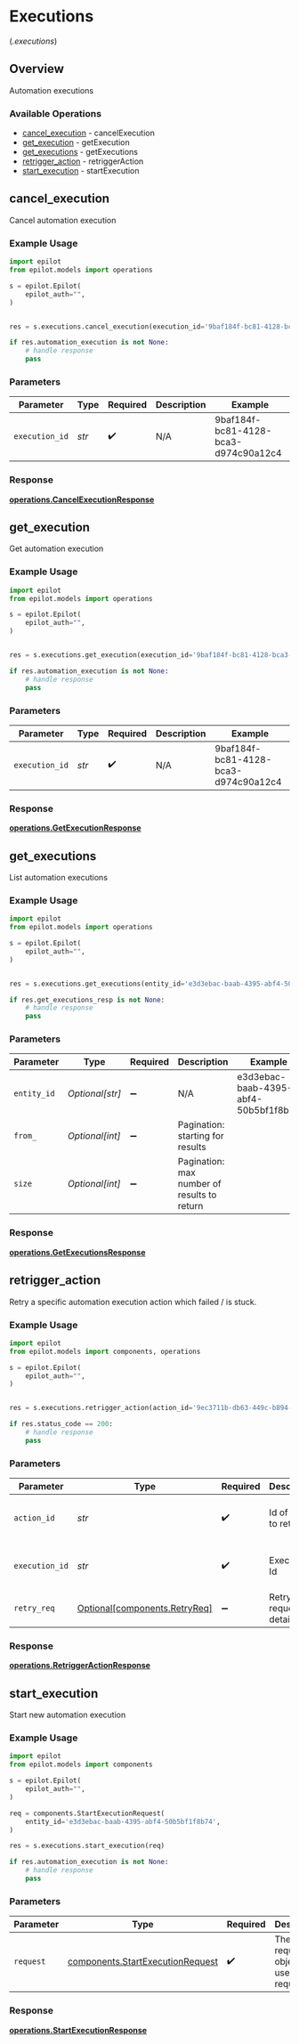 # Executions
(*.executions*)

## Overview

Automation executions

### Available Operations

* [cancel_execution](#cancel_execution) - cancelExecution
* [get_execution](#get_execution) - getExecution
* [get_executions](#get_executions) - getExecutions
* [retrigger_action](#retrigger_action) - retriggerAction
* [start_execution](#start_execution) - startExecution

## cancel_execution

Cancel automation execution

### Example Usage

```python
import epilot
from epilot.models import operations

s = epilot.Epilot(
    epilot_auth="",
)


res = s.executions.cancel_execution(execution_id='9baf184f-bc81-4128-bca3-d974c90a12c4')

if res.automation_execution is not None:
    # handle response
    pass
```

### Parameters

| Parameter                            | Type                                 | Required                             | Description                          | Example                              |
| ------------------------------------ | ------------------------------------ | ------------------------------------ | ------------------------------------ | ------------------------------------ |
| `execution_id`                       | *str*                                | :heavy_check_mark:                   | N/A                                  | 9baf184f-bc81-4128-bca3-d974c90a12c4 |


### Response

**[operations.CancelExecutionResponse](../../models/operations/cancelexecutionresponse.md)**


## get_execution

Get automation execution

### Example Usage

```python
import epilot
from epilot.models import operations

s = epilot.Epilot(
    epilot_auth="",
)


res = s.executions.get_execution(execution_id='9baf184f-bc81-4128-bca3-d974c90a12c4')

if res.automation_execution is not None:
    # handle response
    pass
```

### Parameters

| Parameter                            | Type                                 | Required                             | Description                          | Example                              |
| ------------------------------------ | ------------------------------------ | ------------------------------------ | ------------------------------------ | ------------------------------------ |
| `execution_id`                       | *str*                                | :heavy_check_mark:                   | N/A                                  | 9baf184f-bc81-4128-bca3-d974c90a12c4 |


### Response

**[operations.GetExecutionResponse](../../models/operations/getexecutionresponse.md)**


## get_executions

List automation executions

### Example Usage

```python
import epilot
from epilot.models import operations

s = epilot.Epilot(
    epilot_auth="",
)


res = s.executions.get_executions(entity_id='e3d3ebac-baab-4395-abf4-50b5bf1f8b74', from_=964899, size=653722)

if res.get_executions_resp is not None:
    # handle response
    pass
```

### Parameters

| Parameter                                   | Type                                        | Required                                    | Description                                 | Example                                     |
| ------------------------------------------- | ------------------------------------------- | ------------------------------------------- | ------------------------------------------- | ------------------------------------------- |
| `entity_id`                                 | *Optional[str]*                             | :heavy_minus_sign:                          | N/A                                         | e3d3ebac-baab-4395-abf4-50b5bf1f8b74        |
| `from_`                                     | *Optional[int]*                             | :heavy_minus_sign:                          | Pagination: starting for results            |                                             |
| `size`                                      | *Optional[int]*                             | :heavy_minus_sign:                          | Pagination: max number of results to return |                                             |


### Response

**[operations.GetExecutionsResponse](../../models/operations/getexecutionsresponse.md)**


## retrigger_action

Retry a specific automation execution action which failed / is stuck.

### Example Usage

```python
import epilot
from epilot.models import components, operations

s = epilot.Epilot(
    epilot_auth="",
)


res = s.executions.retrigger_action(action_id='9ec3711b-db63-449c-b894-54d5bb622a8f', execution_id='9baf184f-bc81-4128-bca3-d974c90a12c4', retry_req=components.RetryReq())

if res.status_code == 200:
    # handle response
    pass
```

### Parameters

| Parameter                                                        | Type                                                             | Required                                                         | Description                                                      | Example                                                          |
| ---------------------------------------------------------------- | ---------------------------------------------------------------- | ---------------------------------------------------------------- | ---------------------------------------------------------------- | ---------------------------------------------------------------- |
| `action_id`                                                      | *str*                                                            | :heavy_check_mark:                                               | Id of Action to retry.                                           | 9ec3711b-db63-449c-b894-54d5bb622a8f                             |
| `execution_id`                                                   | *str*                                                            | :heavy_check_mark:                                               | Execution Id                                                     | 9baf184f-bc81-4128-bca3-d974c90a12c4                             |
| `retry_req`                                                      | [Optional[components.RetryReq]](../../models/shared/retryreq.md) | :heavy_minus_sign:                                               | Retry request details.                                           |                                                                  |


### Response

**[operations.RetriggerActionResponse](../../models/operations/retriggeractionresponse.md)**


## start_execution

Start new automation execution

### Example Usage

```python
import epilot
from epilot.models import components

s = epilot.Epilot(
    epilot_auth="",
)

req = components.StartExecutionRequest(
    entity_id='e3d3ebac-baab-4395-abf4-50b5bf1f8b74',
)

res = s.executions.start_execution(req)

if res.automation_execution is not None:
    # handle response
    pass
```

### Parameters

| Parameter                                                                        | Type                                                                             | Required                                                                         | Description                                                                      |
| -------------------------------------------------------------------------------- | -------------------------------------------------------------------------------- | -------------------------------------------------------------------------------- | -------------------------------------------------------------------------------- |
| `request`                                                                        | [components.StartExecutionRequest](../../models/shared/startexecutionrequest.md) | :heavy_check_mark:                                                               | The request object to use for the request.                                       |


### Response

**[operations.StartExecutionResponse](../../models/operations/startexecutionresponse.md)**

